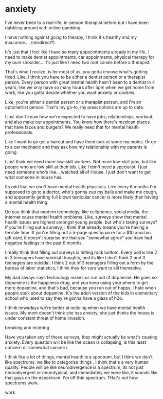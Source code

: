 # anxiety

I've never been to a real-life, in-person therapist before but I have been dabbling around with online gambling. 

I have nothing against going to therapy, I think it's healthy and my insurance.... (misdirect?).

It's just that I feel like I have so many appoointments already in my life. I need to make dentist appointments, car appoinments, physical therapy for my bum shoulder... it's just like I need two root canals before a therapist. 

That's what I realize, is for most of us, you gotta choose what's getting fixed. Like, I think you have to be either a dentist person or a therapist person. Every person with great mental health hasn't been to a dentist in 4 years, like we only have so many hours after 5pm when we get home from work, like you gotta decide whether you want anxiety or cavities.

Like, you're either a dentist person or a therapist person, and I'm an optometrist person. That's my go-to, my prescriptions are up to date. 

I just don't know how we're expected to have jobs, relationships, workout, and also make our appointments. You know how there's mexican places that have tacos and burgers? We really need that for mental health professionals. 

Like I want to go get a haircut and have them look at some my moles. Or go to a car mechanic and they ask how my relationship with my parents is going. 

I just think we need more low-skill workers. Not more low-skill jobs, but like people who are low skill at their job. Like I don't need a specialist. I just need someone who's like... watched all of House. I just don't want to get what someone in house has. 

Its odd that we don't have mental health physicals. Like every 6 months I'm supposed to go to a doctor, who's gonna cup my balls and make me cough, and apparently getting full blown testicular cancer is more likely than having a mental health thing. 

Do you think that modern technology, like cellphones, social media, the internet cause mental health problems. Like, surveys show that mental health issues are highest amongst young people, but who's taking surveys? If you're filling out a survevy, I think that already means you're having a terrible time. If you're filling out a 5-page questionairre for a $10 amazon gift card, it doesn't surprise me that you "somewhat agree" you have had negative feelings in the past 6 months. 

I really think that filling out surveys is hitting rock bottom. Every poll is like 2 in 3 teenagers have suicidal thoughts, and its like I don't think 2 and 3 teenagers are suicidal, I think 2 out of 3 teenagers filling out a form by the bureau of labor statistics, I think they for sure want to kill themselve.

My dad always says technology makes us run out of dopamine. He goes so dopamine is the happiness drug, and you keep using your phone to get more dopamine, and that's bad, because you run out of happy. I hate when people etalk about dopamine. It's the adult version of the kids in elementary school who used to say they're gonna have a glass of h2o. 

I think nowadays we're better at noticing when we have mental health issues. My mom doesn't think she has anxiety, she just thinks the house is under constant threat of home invasion. 

breaking and entering. 

Have you taken any of these surveys, they might actually be what's causing anxiety. Every question will be like the ocean is collapsing, is this least concern or somewhat concern. 

I think like a lot of things, mental health is a spectrum, but I think we don't like spectrums, we like to categorize things . I think that's a very human quality. People will be like neurodivergence is a spectrum, its not just neurodivergent or neurotypical, and immediately we were like, it sounds like that guys on the espectrum. I'm off thte spectrum. THat's not how spectrums work. 

work
